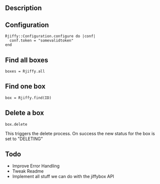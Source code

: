## Description

## Configuration
    Rjiffy::Configuration.configure do |conf|
      conf.token = "somevalidtoken"
    end

## Find all boxes
    boxes = Rjiffy.all

## Find one box
    box = Rjiffy.find(ID)

## Delete a box
    box.delete
  This triggers the delete process. On success the new status for the box is set to "DELETING"

## Todo
* Improve Error Handling
* Tweak Readme
* Implement all stuff we can do with the jiffybox API
